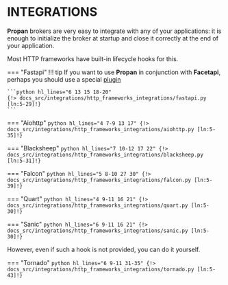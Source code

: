 # INTEGRATIONS

**Propan** brokers are very easy to integrate with any of your applications:
it is enough to initialize the broker at startup and close it correctly at the end of
your application.

Most HTTP frameworks have built-in lifecycle hooks for this.

=== "Fastapi"
    !!! tip
        If you want to use **Propan** in conjunction with **Facetapi**, perhaps you should use a special
        [plugin](../2_fastapi-plugin/)

    ```python hl_lines="6 13 15 18-20"
    {!> docs_src/integrations/http_frameworks_integrations/fastapi.py [ln:5-29]!}
    ```

=== "Aiohttp"
    ```python hl_lines="4 7-9 13 17"
    {!> docs_src/integrations/http_frameworks_integrations/aiohttp.py [ln:5-35]!}
    ```

=== "Blacksheep"
    ```python hl_lines="7 10-12 17 22"
    {!> docs_src/integrations/http_frameworks_integrations/blacksheep.py [ln:5-31]!}
    ```

=== "Falcon"
    ```python hl_lines="5 8-10 27 30"
    {!> docs_src/integrations/http_frameworks_integrations/falcon.py [ln:5-39]!}
    ```

=== "Quart"
    ```python hl_lines="4 9-11 16 21"
    {!> docs_src/integrations/http_frameworks_integrations/quart.py [ln:5-30]!}
    ```

=== "Sanic"
    ```python hl_lines="6 9-11 16 21"
    {!> docs_src/integrations/http_frameworks_integrations/sanic.py [ln:5-30]!}
    ```

However, even if such a hook is not provided, you can do it yourself.

=== "Tornado"
    ```python hl_lines="6 9-11 31-35"
    {!> docs_src/integrations/http_frameworks_integrations/tornado.py [ln:5-43]!}
    ```
